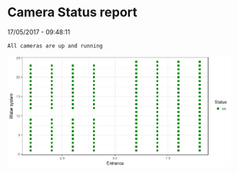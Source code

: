 Camera Status report
================
17/05/2017 - 09:48:11

    All cameras are up and running

![](camreport_files/figure-markdown_github/unnamed-chunk-2-1.png)
